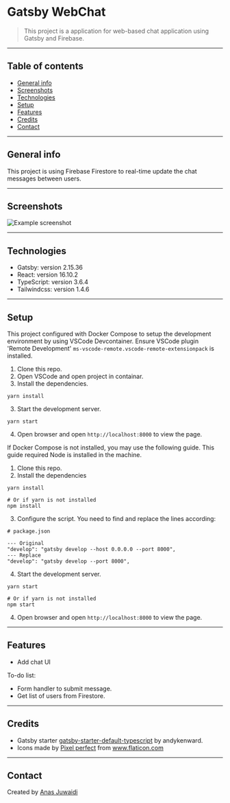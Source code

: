# Gatsby WebChat
> This project is a application for web-based chat application using Gatsby and Firebase.

---

## Table of contents
* [General info](#general-info)
* [Screenshots](#screenshots)
* [Technologies](#technologies)
* [Setup](#setup)
* [Features](#features)
* [Credits](#credits)
* [Contact](#contact)

---

## General info
This project is using Firebase Firestore to real-time update the chat messages between users.

---

## Screenshots
![Example screenshot](./img/screenshot.png)

---

## Technologies
* Gatsby: version 2.15.36
* React: version 16.10.2
* TypeScript: version 3.6.4
* Tailwindcss: version 1.4.6

---

## Setup
This project configured with Docker Compose to setup the development environment by using VSCode Devcontainer.
Ensure VSCode plugin 'Remote Development' `ms-vscode-remote.vscode-remote-extensionpack` is installed.

1. Clone this repo.
2. Open VSCode and open project in containar.
3. Install the dependencies.
```
yarn install
```
3. Start the development server.
```
yarn start
```
4. Open browser and open `http://localhost:8000` to view the page.

If Docker Compose is not installed, you may use the following guide.
This guide required Node is installed in the machine.

1. Clone this repo.
2. Install the dependencies
```
yarn install

# Or if yarn is not installed
npm install
```
3. Configure the script. You need to find and replace the lines according:
```
# package.json

--- Original
"develop": "gatsby develop --host 0.0.0.0 --port 8000",
--- Replace
"develop": "gatsby develop --port 8000",
```
4. Start the development server.
```
yarn start

# Or if yarn is not installed
npm start
```
4. Open browser and open `http://localhost:8000` to view the page.

---

## Features
* Add chat UI

To-do list:
* Form handler to submit message.
* Get list of users from Firestore.

---

## Credits
* Gatsby starter [gatsby-starter-default-typescript](https://www.gatsbyjs.org/starters/andykenward/gatsby-starter-default-typescript/) by andykenward.
* Icons made by <a href="https://www.flaticon.com/authors/pixel-perfect" title="Pixel perfect">Pixel perfect</a> from <a href="https://www.flaticon.com/" title="Flaticon"> www.flaticon.com</a>

---

## Contact
Created by [Anas Juwaidi](mailto:anas.didi95@gmail.com)
